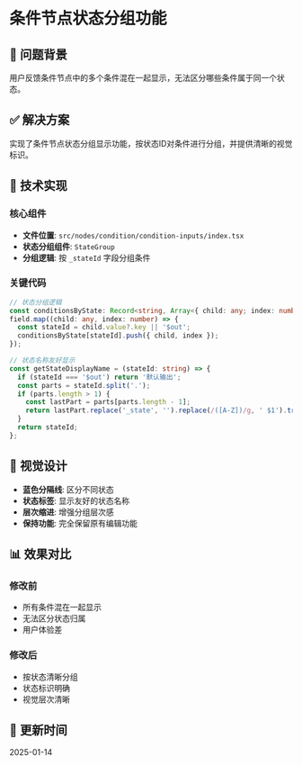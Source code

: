 # 条件节点状态分组功能

## 🎯 问题背景

用户反馈条件节点中的多个条件混在一起显示，无法区分哪些条件属于同一个状态。

## ✅ 解决方案

实现了条件节点状态分组显示功能，按状态ID对条件进行分组，并提供清晰的视觉标识。

## 🔧 技术实现

### 核心组件
- **文件位置**: `src/nodes/condition/condition-inputs/index.tsx`
- **状态分组组件**: `StateGroup`
- **分组逻辑**: 按 `_stateId` 字段分组条件

### 关键代码
```typescript
// 状态分组逻辑
const conditionsByState: Record<string, Array<{ child: any; index: number }>> = {};
field.map((child: any, index: number) => {
  const stateId = child.value?.key || '$out';
  conditionsByState[stateId].push({ child, index });
});

// 状态名称友好显示
const getStateDisplayName = (stateId: string) => {
  if (stateId === '$out') return '默认输出';
  const parts = stateId.split('.');
  if (parts.length > 1) {
    const lastPart = parts[parts.length - 1];
    return lastPart.replace('_state', '').replace(/([A-Z])/g, ' $1').trim();
  }
  return stateId;
};
```

## 🎨 视觉设计

- **蓝色分隔线**: 区分不同状态
- **状态标签**: 显示友好的状态名称
- **层次缩进**: 增强分组层次感
- **保持功能**: 完全保留原有编辑功能

## 📊 效果对比

### 修改前
- 所有条件混在一起显示
- 无法区分状态归属
- 用户体验差

### 修改后
- 按状态清晰分组
- 状态标识明确
- 视觉层次清晰

## 🔄 更新时间
2025-01-14
